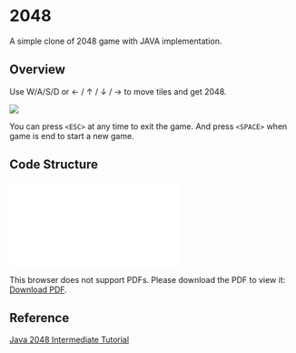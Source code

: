 # 2048
A simple clone of 2048 game with JAVA implementation.

## Overview

Use W/A/S/D or $\leftarrow$ / $\uparrow$ / $\downarrow$ / $\rightarrow$ to move tiles and get 2048.

![](./images/2048.gif)

You can press `<ESC>` at any time to exit the game. And press `<SPACE>` when game is end to start a new game.

## Code Structure

<object data="./images/overview.pdf" type="application/pdf" width="700px" height="700px">
    <embed src="./images/overview.pdf">
        <p>This browser does not support PDFs. Please download the PDF to view it: <a href="./images/overview.pdf">Download PDF</a>.</p>
    </embed>
</object>

## Reference

[Java 2048 Intermediate Tutorial](https://www.youtube.com/playlist?list=PLig6-gM-fHMGH6jmCpsxW6YbagHgCS3Jd)
